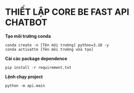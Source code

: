 # THIẾT LẬP CORE BE FAST API CHATBOT

**Tạo môi trường conda**

```
conda create -n [Tên môi trường] python=3.10 -y
conda activatte [Tên môi trường vừa tạo]
```

**Cài các package dependence**

```
pip install -r requirement.txt
```

**Lệnh chạy project**

```
python -m api.main
```
